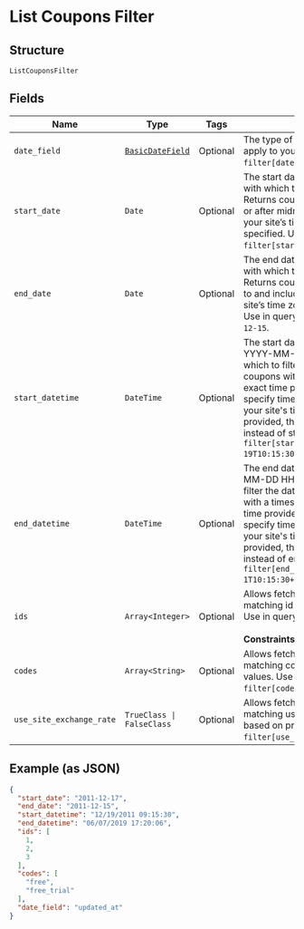 
# List Coupons Filter

## Structure

`ListCouponsFilter`

## Fields

| Name | Type | Tags | Description |
|  --- | --- | --- | --- |
| `date_field` | [`BasicDateField`](../../doc/models/basic-date-field.md) | Optional | The type of filter you would like to apply to your search. Use in query `filter[date_field]=created_at`. |
| `start_date` | `Date` | Optional | The start date (format YYYY-MM-DD) with which to filter the date_field. Returns coupons with a timestamp at or after midnight (12:00:00 AM) in your site’s time zone on the date specified. Use in query `filter[start_date]=2011-12-17`. |
| `end_date` | `Date` | Optional | The end date (format YYYY-MM-DD) with which to filter the date_field. Returns coupons with a timestamp up to and including 11:59:59PM in your site’s time zone on the date specified. Use in query `filter[end_date]=2011-12-15`. |
| `start_datetime` | `DateTime` | Optional | The start date and time (format YYYY-MM-DD HH:MM:SS) with which to filter the date_field. Returns coupons with a timestamp at or after exact time provided in query. You can specify timezone in query - otherwise your site's time zone will be used. If provided, this parameter will be used instead of start_date. Use in query `filter[start_datetime]=2011-12-19T10:15:30+01:00`. |
| `end_datetime` | `DateTime` | Optional | The end date and time (format YYYY-MM-DD HH:MM:SS) with which to filter the date_field. Returns coupons with a timestamp at or before exact time provided in query. You can specify timezone in query - otherwise your site's time zone will be used. If provided, this parameter will be used instead of end_date. Use in query `filter[end_datetime]=2011-12-1T10:15:30+01:00`. |
| `ids` | `Array<Integer>` | Optional | Allows fetching coupons with matching id based on provided values. Use in query `filter[ids]=1,2,3`.<br><br>**Constraints**: *Minimum Items*: `1` |
| `codes` | `Array<String>` | Optional | Allows fetching coupons with matching codes based on provided values. Use in query `filter[codes]=free,free_trial`. |
| `use_site_exchange_rate` | `TrueClass \| FalseClass` | Optional | Allows fetching coupons with matching use_site_exchange_rate based on provided value. Use in query `filter[use_site_exchange_rate]=true`. |

## Example (as JSON)

```json
{
  "start_date": "2011-12-17",
  "end_date": "2011-12-15",
  "start_datetime": "12/19/2011 09:15:30",
  "end_datetime": "06/07/2019 17:20:06",
  "ids": [
    1,
    2,
    3
  ],
  "codes": [
    "free",
    "free_trial"
  ],
  "date_field": "updated_at"
}
```


